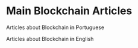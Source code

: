 # Main Blockchain Articles

Articles about Blockchain in Portuguese

Articles about Blockchain in English
